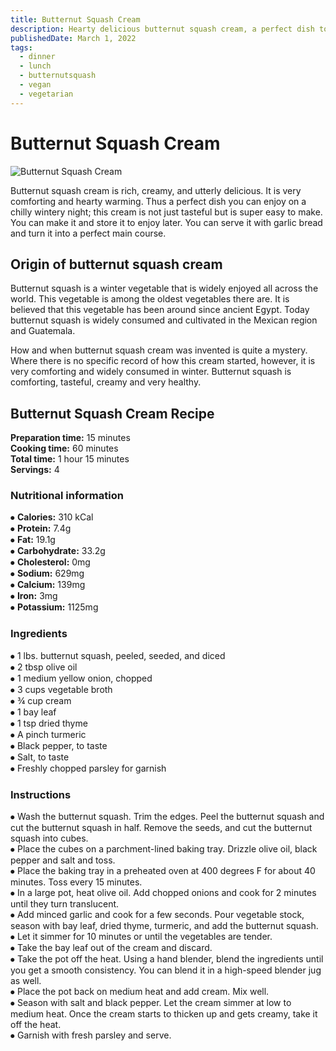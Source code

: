 ```yaml
---
title: Butternut Squash Cream
description: Hearty delicious butternut squash cream, a perfect dish to warm you up during cold weather.
publishedDate: March 1, 2022
tags:
  - dinner
  - lunch
  - butternutsquash
  - vegan
  - vegetarian
---
```


# Butternut Squash Cream

![Butternut Squash Cream](/butternutsquashcream.jpg "image")

Butternut squash cream is rich, creamy, and utterly delicious. It is very comforting and hearty warming. Thus a perfect dish you can enjoy on a chilly wintery night; this cream is not just tasteful but is super easy to make. You can make it and store it to enjoy later. You can serve it with garlic bread and turn it into a perfect main course.

## Origin of butternut squash cream

Butternut squash is a winter vegetable that is widely enjoyed all across the world. This vegetable is among the oldest vegetables there are. It is believed that this vegetable has been around since ancient Egypt. Today butternut squash is widely consumed and cultivated in the Mexican region and Guatemala.

How and when butternut squash cream was invented is quite a mystery. Where there is no specific record of how this cream started, however, it is very comforting and widely consumed in winter. Butternut squash is comforting, tasteful, creamy and very healthy.

## Butternut Squash Cream Recipe

**Preparation time:** 15 minutes  
**Cooking time:** 60 minutes  
**Total time:** 1 hour 15 minutes  
**Servings:** 4

### Nutritional information

⦁ **Calories:** 310 kCal  
⦁ **Protein:** 7.4g  
⦁ **Fat:** 19.1g  
⦁ **Carbohydrate:** 33.2g  
⦁ **Cholesterol:** 0mg  
⦁ **Sodium:** 629mg  
⦁ **Calcium:** 139mg  
⦁ **Iron:** 3mg  
⦁ **Potassium:** 1125mg

### Ingredients

⦁ 1 lbs. butternut squash, peeled, seeded, and diced  
⦁ 2 tbsp olive oil  
⦁ 1 medium yellow onion, chopped  
⦁ 3 cups vegetable broth  
⦁ ¾ cup cream  
⦁ 1 bay leaf  
⦁ 1 tsp dried thyme  
⦁ A pinch turmeric  
⦁ Black pepper, to taste  
⦁ Salt, to taste  
⦁ Freshly chopped parsley for garnish

### Instructions

⦁ Wash the butternut squash. Trim the edges. Peel the butternut squash and cut the butternut squash in half. Remove the seeds, and cut the butternut squash into cubes.  
⦁ Place the cubes on a parchment-lined baking tray. Drizzle olive oil, black pepper and salt and toss.  
⦁ Place the baking tray in a preheated oven at 400 degrees F for about 40 minutes. Toss every 15 minutes.  
⦁ In a large pot, heat olive oil. Add chopped onions and cook for 2 minutes until they turn translucent.  
⦁ Add minced garlic and cook for a few seconds. Pour vegetable stock, season with bay leaf, dried thyme, turmeric, and add the butternut squash.  
⦁ Let it simmer for 10 minutes or until the vegetables are tender.  
⦁ Take the bay leaf out of the cream and discard.  
⦁ Take the pot off the heat. Using a hand blender, blend the ingredients until you get a smooth consistency. You can blend it in a high-speed blender jug as well.  
⦁ Place the pot back on medium heat and add cream. Mix well.  
⦁ Season with salt and black pepper. Let the cream simmer at low to medium heat. Once the cream starts to thicken up and gets creamy, take it off the heat.  
⦁ Garnish with fresh parsley and serve.

